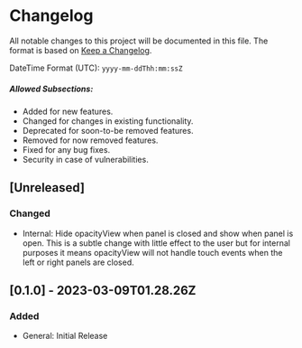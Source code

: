 # Changelog
All notable changes to this project will be documented in this file.
The format is based on [Keep a Changelog](https://keepachangelog.com/en/1.0.0/).

DateTime Format (UTC): `yyyy-mm-ddThh:mm:ssZ`

##### Allowed Subsections:
- Added for new features.
- Changed for changes in existing functionality.
- Deprecated for soon-to-be removed features.
- Removed for now removed features.
- Fixed for any bug fixes.
- Security in case of vulnerabilities.

## [Unreleased]
### Changed
- Internal: Hide opacityView when panel is closed and show when panel is
  open. This is a subtle change with little effect to the user but for internal
  purposes it means opacityView will not handle touch events when the left or
  right panels are closed.

## [0.1.0] - 2023-03-09T01.28.26Z
### Added
- General: Initial Release
